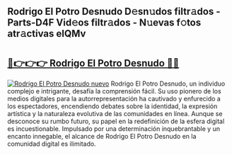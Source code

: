## Rodrigo El Potro Desnudo D𝚎sn𝚞dos filtr𝚊dos - Parts-D4F Vid𝚎os filtr𝚊dos - N𝚞evas f𝚘tos atr𝚊ctivas eIQMv

# <h2><a href="http://mbc7wd.tromn.icu/?c=Rodrigo+El+Potro+Desnudo">🔗👉👉👉 Rodrigo El Potro Desnudo 🔗🔗</a></h2>

[![Rodrigo El Potro Desnudo nuevo](https://i.imgur.com/pEAQMta.gif)](http://mbc7wd.tromn.icu/?c=Rodrigo+El+Potro+Desnudo)
Rodrigo El Potro Desnudo, un individuo complejo e intrigante, desafía la comprensión fácil. Su uso pionero de los medios digitales para la autorrepresentación ha cautivado y enfurecido a los espectadores, encendiendo debates sobre la identidad, la expresión artística y la naturaleza evolutiva de las comunidades en línea. Aunque se desconoce su rumbo futuro, su papel en la redefinición de la esfera digital es incuestionable. Impulsado por una determinación inquebrantable y un encanto innegable, el alcance de Rodrigo El Potro Desnudo en la comunidad digital es ilimitado.
